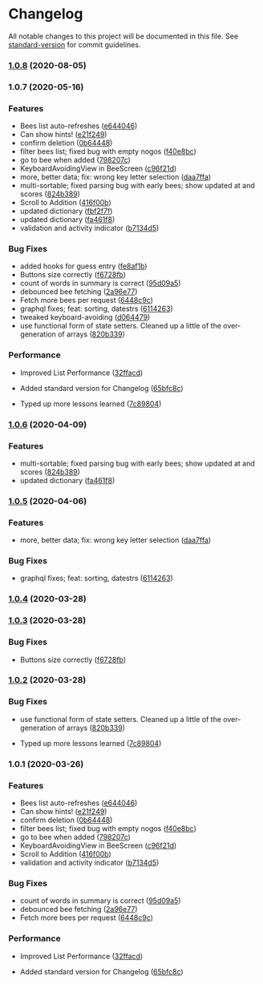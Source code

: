 # Changelog

All notable changes to this project will be documented in this file. See [standard-version](https://github.com/conventional-changelog/standard-version) for commit guidelines.

### [1.0.8](https://github.com/mrflip/lexy-bee/compare/v1.0.7...v1.0.8) (2020-08-05)

### 1.0.7 (2020-05-16)


### Features

* Bees list auto-refreshes ([e644046](https://github.com/mrflip/lexy-bee/commit/e6440464681667c2511d12f57d3b077b4ae7cbdb))
* Can show hints! ([e21f249](https://github.com/mrflip/lexy-bee/commit/e21f249eb9ab8762f2c49c2b073da9de3ba9b338))
* confirm deletion ([0b64448](https://github.com/mrflip/lexy-bee/commit/0b64448a811b1e0a0338a32c2f53146bf2e77206))
* filter bees list; fixed bug with empty nogos ([f40e8bc](https://github.com/mrflip/lexy-bee/commit/f40e8bc33d65b23f435bbdf0a6e32bcd063698ef))
* go to bee when added ([798207c](https://github.com/mrflip/lexy-bee/commit/798207ceaf31095ce50d029808a4f0f4c0484054))
* KeyboardAvoidingView in BeeScreen ([c96f21d](https://github.com/mrflip/lexy-bee/commit/c96f21dcca57d772ebae3a78f459f1a4e0ae7b19))
* more, better data; fix: wrong key letter selection ([daa7ffa](https://github.com/mrflip/lexy-bee/commit/daa7ffa3e2e48d3cfbe77c0a7ac0c78a6cf4eb3c))
* multi-sortable; fixed parsing bug with early bees; show updated at and scores ([824b389](https://github.com/mrflip/lexy-bee/commit/824b389a6da0e1dbd904a1d824543405abec71c8))
* Scroll to Addition ([416f00b](https://github.com/mrflip/lexy-bee/commit/416f00b56bd0c9ab1bedbd85bb2b0690408b7533))
* updated dictionary ([fbf2f7f](https://github.com/mrflip/lexy-bee/commit/fbf2f7ffe6ce0a1b77d19bcfccf0a8c44e79a899))
* updated dictionary ([fa461f8](https://github.com/mrflip/lexy-bee/commit/fa461f8597e4b287354b17f5d97bbe93aa2e5c95))
* validation and activity indicator ([b7134d5](https://github.com/mrflip/lexy-bee/commit/b7134d536c00cf6c2dda66d498caa354ad8a97ad))


### Bug Fixes

* added hooks for guess entry ([fe8af1b](https://github.com/mrflip/lexy-bee/commit/fe8af1b1c66cd17549a03e7c687b5a1d14b2ba93))
* Buttons size correctly ([f6728fb](https://github.com/mrflip/lexy-bee/commit/f6728fb1e9b798280d55e5cb50cea2604f32f9dd))
* count of words in summary is correct ([95d09a5](https://github.com/mrflip/lexy-bee/commit/95d09a5af17dd899a6ac491b27d6092d4923980a))
* debounced bee fetching ([2a96e77](https://github.com/mrflip/lexy-bee/commit/2a96e77b92aa6f7b8ad19d6cfcbf451e92fa6b51))
* Fetch more bees per request ([6448c9c](https://github.com/mrflip/lexy-bee/commit/6448c9c81c307f50dfcf9bbff96c9b1da10f907f))
* graphql fixes; feat: sorting, datestrs ([6114263](https://github.com/mrflip/lexy-bee/commit/6114263ba794e75f2880b9db4c0e27640b678b66))
* tweaked keyboard-avoiding ([d064479](https://github.com/mrflip/lexy-bee/commit/d064479e757776324b8ffa58d7530210762231c0))
* use functional form of state setters. Cleaned up a little of the over-generation of arrays ([820b339](https://github.com/mrflip/lexy-bee/commit/820b339e886bfe7d581a349967bd85bb80526806))


### Performance

* Improved List Performance ([32ffacd](https://github.com/mrflip/lexy-bee/commit/32ffacd1df3ca14622065ac5c19f877ed94e370d))


* Added standard version for Changelog ([65bfc8c](https://github.com/mrflip/lexy-bee/commit/65bfc8c74d54c15e5406acb37d2f7c6d07d49c73))
* Typed up more lessons learned ([7c89804](https://github.com/mrflip/lexy-bee/commit/7c898044537913bd3e47a57c6e329c439b79cc80))

### [1.0.6](https://github.com/mrflip/lexy-bee/compare/v1.0.5...v1.0.6) (2020-04-09)


### Features

* multi-sortable; fixed parsing bug with early bees; show updated at and scores ([824b389](https://github.com/mrflip/lexy-bee/commit/824b389a6da0e1dbd904a1d824543405abec71c8))
* updated dictionary ([fa461f8](https://github.com/mrflip/lexy-bee/commit/fa461f8597e4b287354b17f5d97bbe93aa2e5c95))

### [1.0.5](https://github.com/mrflip/lexy-bee/compare/v1.0.4...v1.0.5) (2020-04-06)


### Features

* more, better data; fix: wrong key letter selection ([daa7ffa](https://github.com/mrflip/lexy-bee/commit/daa7ffa3e2e48d3cfbe77c0a7ac0c78a6cf4eb3c))


### Bug Fixes

* graphql fixes; feat: sorting, datestrs ([6114263](https://github.com/mrflip/lexy-bee/commit/6114263ba794e75f2880b9db4c0e27640b678b66))

### [1.0.4](https://github.com/tooksome/lexybee-react-native-graphql-demo/compare/v1.0.3...v1.0.4) (2020-03-28)

### [1.0.3](https://github.com/tooksome/lexybee-react-native-graphql-demo/compare/v1.0.2...v1.0.3) (2020-03-28)


### Bug Fixes

* Buttons size correctly ([f6728fb](https://github.com/tooksome/lexybee-react-native-graphql-demo/commit/f6728fb1e9b798280d55e5cb50cea2604f32f9dd))

### [1.0.2](https://github.com/tooksome/lexybee-react-native-graphql-demo/compare/v1.0.1...v1.0.2) (2020-03-28)


### Bug Fixes

* use functional form of state setters. Cleaned up a little of the over-generation of arrays ([820b339](https://github.com/tooksome/lexybee-react-native-graphql-demo/commit/820b339e886bfe7d581a349967bd85bb80526806))


* Typed up more lessons learned ([7c89804](https://github.com/tooksome/lexybee-react-native-graphql-demo/commit/7c898044537913bd3e47a57c6e329c439b79cc80))

### 1.0.1 (2020-03-26)


### Features

* Bees list auto-refreshes ([e644046](https://github.com/tooksome/lexybee-react-native-graphql-demo/commit/e6440464681667c2511d12f57d3b077b4ae7cbdb))
* Can show hints! ([e21f249](https://github.com/tooksome/lexybee-react-native-graphql-demo/commit/e21f249eb9ab8762f2c49c2b073da9de3ba9b338))
* confirm deletion ([0b64448](https://github.com/tooksome/lexybee-react-native-graphql-demo/commit/0b64448a811b1e0a0338a32c2f53146bf2e77206))
* filter bees list; fixed bug with empty nogos ([f40e8bc](https://github.com/tooksome/lexybee-react-native-graphql-demo/commit/f40e8bc33d65b23f435bbdf0a6e32bcd063698ef))
* go to bee when added ([798207c](https://github.com/tooksome/lexybee-react-native-graphql-demo/commit/798207ceaf31095ce50d029808a4f0f4c0484054))
* KeyboardAvoidingView in BeeScreen ([c96f21d](https://github.com/tooksome/lexybee-react-native-graphql-demo/commit/c96f21dcca57d772ebae3a78f459f1a4e0ae7b19))
* Scroll to Addition ([416f00b](https://github.com/tooksome/lexybee-react-native-graphql-demo/commit/416f00b56bd0c9ab1bedbd85bb2b0690408b7533))
* validation and activity indicator ([b7134d5](https://github.com/tooksome/lexybee-react-native-graphql-demo/commit/b7134d536c00cf6c2dda66d498caa354ad8a97ad))


### Bug Fixes

* count of words in summary is correct ([95d09a5](https://github.com/tooksome/lexybee-react-native-graphql-demo/commit/95d09a5af17dd899a6ac491b27d6092d4923980a))
* debounced bee fetching ([2a96e77](https://github.com/tooksome/lexybee-react-native-graphql-demo/commit/2a96e77b92aa6f7b8ad19d6cfcbf451e92fa6b51))
* Fetch more bees per request ([6448c9c](https://github.com/tooksome/lexybee-react-native-graphql-demo/commit/6448c9c81c307f50dfcf9bbff96c9b1da10f907f))


### Performance

* Improved List Performance ([32ffacd](https://github.com/tooksome/lexybee-react-native-graphql-demo/commit/32ffacd1df3ca14622065ac5c19f877ed94e370d))


* Added standard version for Changelog ([65bfc8c](https://github.com/tooksome/lexybee-react-native-graphql-demo/commit/65bfc8c74d54c15e5406acb37d2f7c6d07d49c73))
